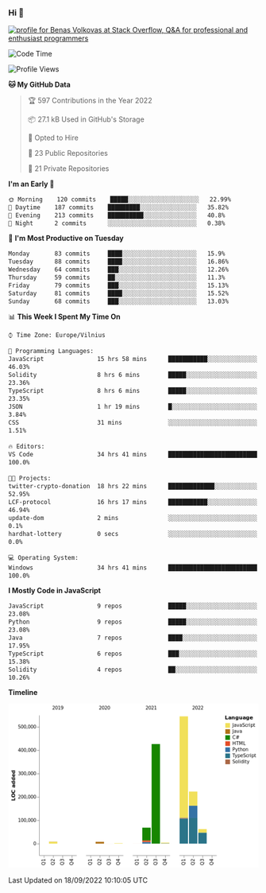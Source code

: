 ### Hi 👋
<a href="https://stackoverflow.com/users/14954249/benas-volkovas"><img src="https://stackoverflow.com/users/flair/14954249.png?theme=dark" width="208" height="58" alt="profile for Benas Volkovas at Stack Overflow, Q&amp;A for professional and enthusiast programmers" title="profile for Benas Volkovas at Stack Overflow, Q&amp;A for professional and enthusiast programmers"></a>

<!--START_SECTION:waka-->
![Code Time](http://img.shields.io/badge/Code%20Time-952%20hrs%2054%20mins-blue)

![Profile Views](http://img.shields.io/badge/Profile%20Views-5-blue)

**🐱 My GitHub Data** 

> 🏆 597 Contributions in the Year 2022
 > 
> 📦 27.1 kB Used in GitHub's Storage 
 > 
> 💼 Opted to Hire
 > 
> 📜 23 Public Repositories 
 > 
> 🔑 21 Private Repositories  
 > 
**I'm an Early 🐤** 

```text
🌞 Morning    120 commits    █████░░░░░░░░░░░░░░░░░░░░   22.99% 
🌆 Daytime    187 commits    █████████░░░░░░░░░░░░░░░░   35.82% 
🌃 Evening    213 commits    ██████████░░░░░░░░░░░░░░░   40.8% 
🌙 Night      2 commits      ░░░░░░░░░░░░░░░░░░░░░░░░░   0.38%

```
📅 **I'm Most Productive on Tuesday** 

```text
Monday       83 commits     ████░░░░░░░░░░░░░░░░░░░░░   15.9% 
Tuesday      88 commits     ████░░░░░░░░░░░░░░░░░░░░░   16.86% 
Wednesday    64 commits     ███░░░░░░░░░░░░░░░░░░░░░░   12.26% 
Thursday     59 commits     ██░░░░░░░░░░░░░░░░░░░░░░░   11.3% 
Friday       79 commits     ███░░░░░░░░░░░░░░░░░░░░░░   15.13% 
Saturday     81 commits     ████░░░░░░░░░░░░░░░░░░░░░   15.52% 
Sunday       68 commits     ███░░░░░░░░░░░░░░░░░░░░░░   13.03%

```


📊 **This Week I Spent My Time On** 

```text
⌚︎ Time Zone: Europe/Vilnius

💬 Programming Languages: 
JavaScript               15 hrs 58 mins      ███████████░░░░░░░░░░░░░░   46.03% 
Solidity                 8 hrs 6 mins        █████░░░░░░░░░░░░░░░░░░░░   23.36% 
TypeScript               8 hrs 6 mins        █████░░░░░░░░░░░░░░░░░░░░   23.35% 
JSON                     1 hr 19 mins        █░░░░░░░░░░░░░░░░░░░░░░░░   3.84% 
CSS                      31 mins             ░░░░░░░░░░░░░░░░░░░░░░░░░   1.51%

🔥 Editors: 
VS Code                  34 hrs 41 mins      █████████████████████████   100.0%

🐱‍💻 Projects: 
twitter-crypto-donation  18 hrs 22 mins      █████████████░░░░░░░░░░░░   52.95% 
LCF-protocol             16 hrs 17 mins      ███████████░░░░░░░░░░░░░░   46.94% 
update-dom               2 mins              ░░░░░░░░░░░░░░░░░░░░░░░░░   0.1% 
hardhat-lottery          0 secs              ░░░░░░░░░░░░░░░░░░░░░░░░░   0.0%

💻 Operating System: 
Windows                  34 hrs 41 mins      █████████████████████████   100.0%

```

**I Mostly Code in JavaScript** 

```text
JavaScript               9 repos             █████░░░░░░░░░░░░░░░░░░░░   23.08% 
Python                   9 repos             █████░░░░░░░░░░░░░░░░░░░░   23.08% 
Java                     7 repos             ████░░░░░░░░░░░░░░░░░░░░░   17.95% 
TypeScript               6 repos             ███░░░░░░░░░░░░░░░░░░░░░░   15.38% 
Solidity                 4 repos             ██░░░░░░░░░░░░░░░░░░░░░░░   10.26%

```


**Timeline**

![Chart not found](https://raw.githubusercontent.com/BenasVolkovas/BenasVolkovas/main/charts/bar_graph.png) 


 Last Updated on 18/09/2022 10:10:05 UTC
<!--END_SECTION:waka-->
